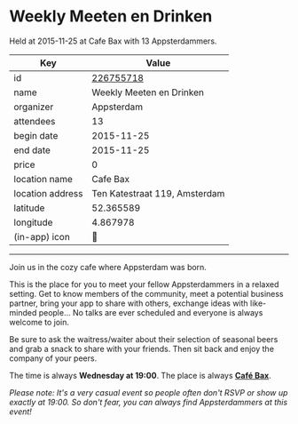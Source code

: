# Weekly Meeten en Drinken
Held at 2015-11-25 at Cafe Bax with 13 Appsterdammers.
        
|Key|Value
|---|---|
|id|[226755718](https://www.meetup.com/appsterdam/events/226755718/)|
|name|Weekly Meeten en Drinken|
|organizer|Appsterdam|
|attendees|13|
|begin date|2015-11-25|
|end date|2015-11-25|
|price|0|
|location name|Cafe Bax|
|location address|Ten Katestraat 119, Amsterdam|
|latitude|52.365589|
|longitude|4.867978|
|(in-app) icon|🍺|

---

Join us in the cozy cafe where Appsterdam was born.

This is the place for you to meet your fellow Appsterdammers in a relaxed setting. Get to know members of the community, meet a potential business partner, bring your app to share with others, exchange ideas with like-minded people... No talks are ever scheduled and everyone is always welcome to join.

Be sure to ask the waitress/waiter about their selection of seasonal beers and grab a snack to share with your friends. Then sit back and enjoy the company of your peers.

The time is always **Wednesday at 19:00**. The place is always **[Café Bax](http://www.cafebax.nl/)**.

*Please note: It's a very casual event so people often don't RSVP or show up exactly at 19:00. So don't fear, you can *always* find Appsterdammers at this event!*


